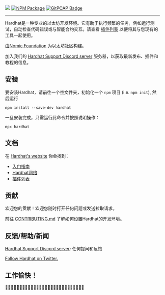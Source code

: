 ![](https://user-images.githubusercontent.com/176499/96893278-ebc67580-1460-11eb-9530-d5df3a3d65d0.png) [![NPM Package](https://img.shields.io/npm/v/hardhat.svg?style=flat-square)](https://www.npmjs.org/package/hardhat) [![GitPOAP Badge](https://public-api.gitpoap.io/v1/repo/NomicFoundation/hardhat/badge)](https://www.gitpoap.io/gh/NomicFoundation/hardhat)

---

Hardhat是一种专业的以太坊开发环境。它有助于执行频繁的任务，例如运行测试，自动检查代码错误或与智能合约交互。请查看 [插件列表](https://hardhat.org/plugins/) 以便将其与您现有的工具一起使用。

由[Nomic Foundation](https://nomic.foundation/) 为以太坊社区构建。

加入我们的 [Hardhat Support Discord server](https://hardhat.org/discord) 服务器，以获取最新发布、插件和教程的信息。

## 安装

要安装Hardhat，请前往一个空文件夹，初始化一个 `npm` 项目 (i.e. `npm init`), 然后运行

```
npm install --save-dev hardhat
```

一旦安装完成，只需运行此命令并按照说明操作：

```
npx hardhat
```

## 文档

在 [Hardhat's website](https://hardhat.org) 你会找到：

- [入门指南](https://hardhat.org/getting-started/)
- [Hardhat网络](https://hardhat.org/hardhat-network/)
- [插件列表](https://hardhat.org/plugins/)

## 贡献

欢迎您的贡献！欢迎您随时打开任何问题或发送拉取请求。

前往 [CONTRIBUTING.md](./CONTRIBUTING.md) 了解如何设置Hardhat的开发环境。

## 反馈/帮助/新闻

[Hardhat Support Discord server](https://hardhat.org/discord): 任何提问和反馈.

[Follow Hardhat on Twitter.](https://twitter.com/HardhatHQ)

## 工作愉快！

👷‍♀️👷‍♂️👷‍♀️👷‍♂️👷‍♀️👷‍♂️👷‍♀️👷‍♂️👷‍♀️👷‍♂️👷‍♀️👷‍♂️👷‍♀️👷‍♂️
